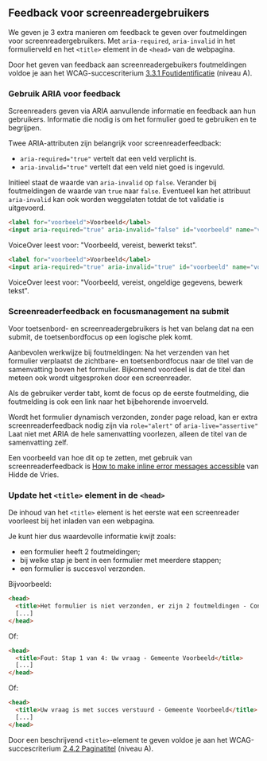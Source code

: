 ## Feedback voor screenreadergebruikers

We geven je 3 extra manieren om feedback te geven over foutmeldingen voor screenreadergebruikers. Met `aria-required`, `aria-invalid` in het formulierveld en het `<title>` element in de `<head>` van de webpagina.

Door het geven van feedback aan screenreadergebuikers foutmeldingen voldoe je aan het WCAG-succescriterium [3.3.1 Foutidentificatie](https://www.w3.org/WAI/WCAG21/Understanding/error-identification.html) (niveau A).

### Gebruik ARIA voor feedback

Screenreaders geven via ARIA aanvullende informatie en feedback aan hun gebruikers. Informatie die nodig is om het formulier goed te gebruiken en te begrijpen.

Twee ARIA-attributen zijn belangrijk voor screenreaderfeedback:

- `aria-required="true"` vertelt dat een veld verplicht is.
- `aria-invalid="true"` vertelt dat een veld niet goed is ingevuld.

Initieel staat de waarde van `aria-invalid` op `false`. Verander bij foutmeldingen de waarde van `true` naar `false`. Eventueel kan het attribuut `aria-invalid` kan ook worden weggelaten totdat de tot validatie is uitgevoerd.

```html
<label for="voorbeeld">Voorbeeld</label>
<input aria-required="true" aria-invalid="false" id="voorbeeld" name="voorbeeld" type="text" />
```

VoiceOver leest voor: "Voorbeeld, vereist, bewerkt tekst".

```html
<label for="voorbeeld">Voorbeeld</label>
<input aria-required="true" aria-invalid="true" id="voorbeeld" name="voorbeeld" type="text" />
```

VoiceOver leest voor: "Voorbeeld, vereist, ongeldige gegevens, bewerk tekst".

### Screenreaderfeedback en focusmanagement na submit

Voor toetsenbord- en screenreadergebruikers is het van belang dat na een submit, de toetsenbordfocus op een logische plek komt.

Aanbevolen werkwijze bij foutmeldingen: Na het verzenden van het formulier verplaatst de zichtbare- en toetsenbordfocus naar de titel van de samenvatting boven het formulier. Bijkomend voordeel is dat de titel dan meteen ook wordt uitgesproken door een screenreader.

Als de gebruiker verder tabt, komt de focus op de eerste foutmelding, die foutmelding is ook een link naar het bijbehorende invoerveld.

Wordt het formulier dynamisch verzonden, zonder page reload, kan er extra screenreaderfeedback nodig zijn via `role="alert"` of `aria-live="assertive"`
Laat niet met ARIA de hele samenvatting voorlezen, alleen de titel van de samenvatting zelf.

Een voorbeeld van hoe dit op te zetten, met gebruik van screenreaderfeedback is [How to make inline error messages accessible](https://hidde.blog/how-to-make-inline-error-messages-accessible/) van Hidde de Vries.

### Update het `<title>` element in de `<head>`

De inhoud van het `<title>` element is het eerste wat een screenreader voorleest bij het inladen van een webpagina.

Je kunt hier dus waardevolle informatie kwijt zoals:

- een formulier heeft 2 foutmeldingen;
- bij welke stap je bent in een formulier met meerdere stappen;
- een formulier is succesvol verzonden.

Bijvoorbeeld:

```html
<head>
  <title>Het formulier is niet verzonden, er zijn 2 foutmeldingen - Contact - Gemeente Voorbeeld</title>
  [...]
</head>
```

Of:

```html
<head>
  <title>Fout: Stap 1 van 4: Uw vraag - Gemeente Voorbeeld</title>
  [...]
</head>
```

Of:

```html
<head>
  <title>Uw vraag is met succes verstuurd - Gemeente Voorbeeld</title>
  [...]
</head>
```

Door een beschrijvend `<title>`-element te geven voldoe je aan het WCAG-succescriterium [2.4.2 Paginatitel](https://www.w3.org/WAI/WCAG21/Understanding/page-titled.html) (niveau A).
